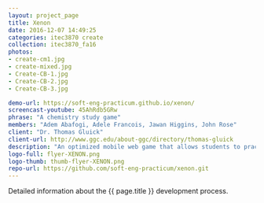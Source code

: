 ```yaml
---
layout: project_page
title: Xenon
date: 2016-12-07 14:49:25
categories: itec3870 create
collection: itec3870_fa16
photos:
- create-cm1.jpg
- create-mixed.jpg
- Create-CB-1.jpg
- Create-CB-2.jpg
- Create-CB-3.jpg

demo-url: https://soft-eng-practicum.github.io/xenon/
screencast-youtube: 45AhRdb5GRw
phrase: "A chemistry study game"
members: "Adem Abafogi, Adele Francois, Jawan Higgins, John Rose"
client: "Dr. Thomas Gluick"
client-url: http://www.ggc.edu/about-ggc/directory/thomas-gluick
description: "An optimized mobile web game that allows students to practice and master the skill of naming chemical formulas/nomenclature in a fun format!"
logo-full: flyer-XENON.png
logo-thumb: thumb-flyer-XENON.png
repo-url: https://github.com/soft-eng-practicum/xenon.git
---
```


Detailed information about the {{ page.title }} development process.

<!-- lightgallery -->
<script src="https://code.jquery.com/jquery-2.2.4.min.js"></script>
<script src="https://cdn.jsdelivr.net/lightgallery/1.3.7/js/lightgallery.min.js"></script>
<script src="https://cdn.jsdelivr.net/g/lg-zoom"></script>

<script type="text/javascript">
    $(document).ready(function() {
    $("body").lightGallery({
    zoom: true,
    selector: 'a#lightgallery',
    selectWithin: 'body'
    });
    });
</script>

[ggc]: http://www.ggc.edu
[gunay-ggc]: http://www.ggc.edu/about-ggc/directory/cengiz-gunay
